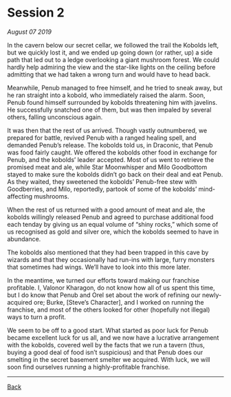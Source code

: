 # Session 2
_August 07 2019_

In the cavern below our secret cellar, we followed the trail the Kobolds left, but we quickly lost it, and we ended up going down (or rather, up) a side path that led out to a ledge overlooking a giant mushroom forest. We could hardly help admiring the view and the star-like lights on the ceiling before admitting that we had taken a wrong turn and would have to head back.

Meanwhile, Penub managed to free himself, and he tried to sneak away, but he ran straight into a kobold, who immediately raised the alarm. Soon, Penub found himself surrounded by kobolds threatening him with javelins. He successfully snatched one of them, but was then impaled by several others, falling unconscious again.

It was then that the rest of us arrived. Though vastly outnumbered, we prepared for battle, revived Penub with a ranged healing spell, and demanded Penub’s release. The kobolds told us, in Draconic, that Penub was food fairly caught. We offered the kobolds other food in exchange for Penub, and the kobolds’ leader accepted. Most of us went to retrieve the promised meat and ale, while Star Moonwhisper and Milo Goodbottom stayed to make sure the kobolds didn’t go back on their deal and eat Penub. As they waited, they sweetened the kobolds’ Penub-free stew with Goodberries, and Milo, reportedly, partook of some of the kobolds’ mind-affecting mushrooms.

When the rest of us returned with a good amount of meat and ale, the kobolds willingly released Penub and agreed to purchase additional food each tenday by giving us an equal volume of “shiny rocks,” which some of us recognised as gold and silver ore, which the kobolds seemed to have in abundance.

The kobolds also mentioned that they had been trapped in this cave by wizards and that they occasionally had run-ins with large, furry monsters that sometimes had wings. We’ll have to look into this more later.

In the meantime, we turned our efforts toward making our franchise profitable. I, Valonor Kharagon, do not know how all of us spent this time, but I do know that Penub and Orel set about the work of refining our newly-acquired ore; Burke, [Steve’s Character], and I worked on running the franchise, and most of the others looked for other (hopefully not illegal) ways to turn a profit.

We seem to be off to a good start. What started as poor luck for Penub became excellent luck for us all, and we now have a lucrative arrangement with the kobolds, covered well by the facts that we run a tavern (thus, buying a good deal of food isn’t suspicious) and that Penub does our smelting in the secret basement smelter we acquired. With luck, we will soon find ourselves running a highly-profitable franchise.

---
[Back](./)
